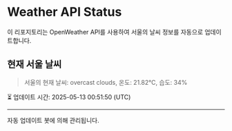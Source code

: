 
# Weather API Status

이 리포지토리는 OpenWeather API를 사용하여 서울의 날씨 정보를 자동으로 업데이트합니다.

## 현재 서울 날씨
> 서울의 현재 날씨: overcast clouds, 온도: 21.82°C, 습도: 34%

⏳ 업데이트 시간: 2025-05-13 00:51:50 (UTC)

---
자동 업데이트 봇에 의해 관리됩니다.
